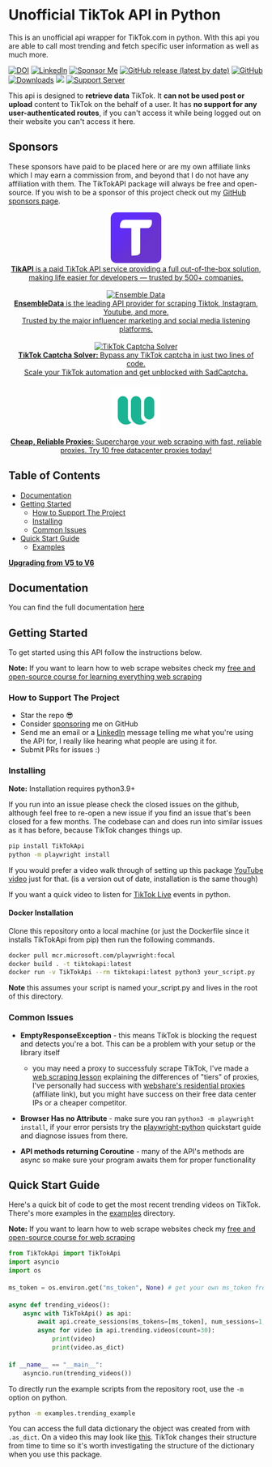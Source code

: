 # Unofficial TikTok API in Python

This is an unofficial api wrapper for TikTok.com in python. With this api you are able to call most trending and fetch specific user information as well as much more.

[![DOI](https://zenodo.org/badge/188710490.svg)](https://zenodo.org/badge/latestdoi/188710490) [![LinkedIn](https://img.shields.io/badge/LinkedIn-0077B5?style=for-the-badge&logo=linkedin&logoColor=white&style=flat-square)](https://www.linkedin.com/in/davidteather/) [![Sponsor Me](https://img.shields.io/static/v1?label=Sponsor&message=%E2%9D%A4&logo=GitHub)](https://github.com/sponsors/davidteather) [![GitHub release (latest by date)](https://img.shields.io/github/v/release/davidteather/TikTok-Api)](https://github.com/davidteather/TikTok-Api/releases) [![GitHub](https://img.shields.io/github/license/davidteather/TikTok-Api)](https://github.com/davidteather/TikTok-Api/blob/main/LICENSE) [![Downloads](https://pepy.tech/badge/tiktokapi)](https://pypi.org/project/TikTokApi/) ![](https://visitor-badge.laobi.icu/badge?page_id=davidteather.TikTok-Api) [![Support Server](https://img.shields.io/discord/783108952111579166.svg?color=7289da&logo=discord&style=flat-square)](https://discord.gg/yyPhbfma6f)

This api is designed to **retrieve data** TikTok. It **can not be used post or upload** content to TikTok on the behalf of a user. It has **no support for any user-authenticated routes**, if you can't access it while being logged out on their website you can't access it here.

## Sponsors

These sponsors have paid to be placed here or are my own affiliate links which I may earn a commission from, and beyond that I do not have any affiliation with them. The TikTokAPI package will always be free and open-source. If you wish to be a sponsor of this project check out my [GitHub sponsors page](https://github.com/sponsors/davidteather).

<div align="center">
    <a href="https://tikapi.io/?ref=davidteather" target="_blank">
        <img src="https://raw.githubusercontent.com/davidteather/TikTok-Api/main/imgs/tikapi.png" width="100" alt="TikApi">
        <div>
            <b>TikAPI</b> is a paid TikTok API service providing a full out-of-the-box solution, making life easier for developers — trusted by 500+ companies.
        </div>
    </a>
    <br>
    <a href="https://www.ensembledata.com/?utm_source=github&utm_medium=githubpage&utm_campaign=david_thea_github&utm_id=david_thea_github" target="_blank">
        <img src="https://raw.githubusercontent.com/davidteather/TikTok-Api/main/imgs/EnsembleData.png" width="100" alt="Ensemble Data">
        <b></b>
        <div>
         <b>EnsembleData</b> is the leading API provider for scraping Tiktok, Instagram, Youtube, and more. <br> Trusted by the major influencer marketing and social media listening platforms.
        </div>
    </a>
    <br>
    <a href="https://www.sadcaptcha.com?ref=davidteather" target="_blank">
        <img src="https://raw.githubusercontent.com/davidteather/TikTok-Api/main/imgs/tiktok_captcha_solver.png" width="100" alt="TikTok Captcha Solver">
        <b></b>
        <div>
         <b>TikTok Captcha Solver: </b> Bypass any TikTok captcha in just two lines of code.<br> Scale your TikTok automation and get unblocked with SadCaptcha.
        </div>
    </a>
    <br>
    <a href="https://www.webshare.io/?referral_code=3x5812idzzzp" target="_blank">
        <img src="https://raw.githubusercontent.com/davidteather/TikTok-Api/main/imgs/webshare.png" width="100" alt="TikTok Captcha Solver">
        <b></b>
        <div>
         <b>Cheap, Reliable Proxies: </b> Supercharge your web scraping with fast, reliable proxies. Try 10 free datacenter proxies today!
        </div>
    </a>
</div>

## Table of Contents

- [Documentation](#documentation)
- [Getting Started](#getting-started)
  - [How to Support The Project](#how-to-support-the-project)
  - [Installing](#installing)
  - [Common Issues](#common-issues)
- [Quick Start Guide](#quick-start-guide)
  - [Examples](https://github.com/davidteather/TikTok-Api/tree/main/examples)

[**Upgrading from V5 to V6**](#upgrading-from-v5-to-v6)

## Documentation

You can find the full documentation [here](https://davidteather.github.io/TikTok-Api)

## Getting Started

To get started using this API follow the instructions below.

**Note:** If you want to learn how to web scrape websites check my [free and open-source course for learning everything web scraping](https://github.com/davidteather/everything-web-scraping)

### How to Support The Project

- Star the repo 😎
- Consider [sponsoring](https://github.com/sponsors/davidteather) me on GitHub
- Send me an email or a [LinkedIn](https://www.linkedin.com/in/davidteather/) message telling me what you're using the API for, I really like hearing what people are using it for.
- Submit PRs for issues :)

### Installing

**Note:** Installation requires python3.9+

If you run into an issue please check the closed issues on the github, although feel free to re-open a new issue if you find an issue that's been closed for a few months. The codebase can and does run into similar issues as it has before, because TikTok changes things up.

```sh
pip install TikTokApi
python -m playwright install
```

If you would prefer a video walk through of setting up this package [YouTube video](https://www.youtube.com/watch?v=-uCt1x8kINQ) just for that. (is a version out of date, installation is the same though)

If you want a quick video to listen for [TikTok Live](https://www.youtube.com/watch?v=307ijmA3_lc) events in python.

#### Docker Installation

Clone this repository onto a local machine (or just the Dockerfile since it installs TikTokApi from pip) then run the following commands.

```sh
docker pull mcr.microsoft.com/playwright:focal
docker build . -t tiktokapi:latest
docker run -v TikTokApi --rm tiktokapi:latest python3 your_script.py
```

**Note** this assumes your script is named your_script.py and lives in the root of this directory.

### Common Issues

- **EmptyResponseException** - this means TikTok is blocking the request and detects you're a bot. This can be a problem with your setup or the library itself
  - you may need a proxy to successfuly scrape TikTok, I've made a [web scraping lesson](https://github.com/davidteather/everything-web-scraping/tree/main/002-proxies) explaining the differences of "tiers" of proxies, I've personally had success with [webshare's residential proxies](https://www.webshare.io/?referral_code=3x5812idzzzp) (affiliate link), but you might have success on their free data center IPs or a cheaper competitor.

- **Browser Has no Attribute** - make sure you ran `python3 -m playwright install`, if your error persists try the [playwright-python](https://github.com/microsoft/playwright-python) quickstart guide and diagnose issues from there.

- **API methods returning Coroutine** - many of the API's methods are async so make sure your program awaits them for proper functionality

## Quick Start Guide

Here's a quick bit of code to get the most recent trending videos on TikTok. There's more examples in the [examples](https://github.com/davidteather/TikTok-Api/tree/main/examples) directory.

**Note:** If you want to learn how to web scrape websites check my [free and open-source course for web scraping](https://github.com/davidteather/web-scraping-with-reverse-engineering)

```py
from TikTokApi import TikTokApi
import asyncio
import os

ms_token = os.environ.get("ms_token", None) # get your own ms_token from your cookies on tiktok.com

async def trending_videos():
    async with TikTokApi() as api:
        await api.create_sessions(ms_tokens=[ms_token], num_sessions=1, sleep_after=3, browser=os.getenv("TIKTOK_BROWSER", "chromium"))
        async for video in api.trending.videos(count=30):
            print(video)
            print(video.as_dict)

if __name__ == "__main__":
    asyncio.run(trending_videos())
```

To directly run the example scripts from the repository root, use the `-m` option on python.

```sh
python -m examples.trending_example
```

You can access the full data dictionary the object was created from with `.as_dict`. On a video this may look like
[this](https://gist.github.com/davidteather/7c30780bbc30772ba11ec9e0b909e99d). TikTok changes their structure from time to time so it's worth investigating the structure of the dictionary when you use this package.